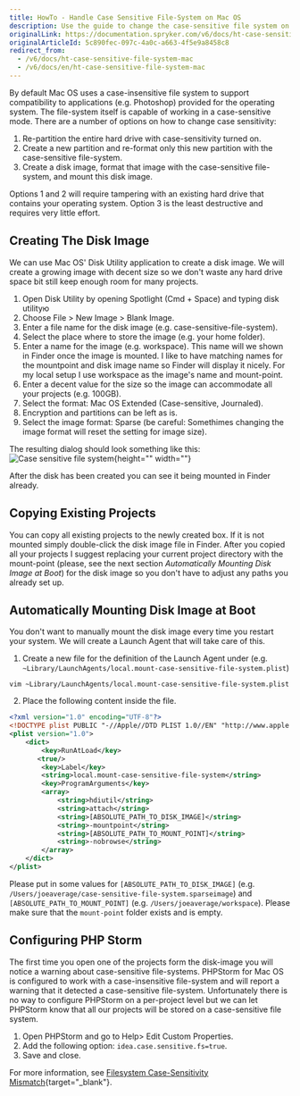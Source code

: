 ```yaml
---
title: HowTo - Handle Case Sensitive File-System on Mac OS
description: Use the guide to change the case-sensitive file system on Mac OS.
originalLink: https://documentation.spryker.com/v6/docs/ht-case-sensitive-file-system-mac
originalArticleId: 5c890fec-097c-4a0c-a663-4f5e9a8458c8
redirect_from:
  - /v6/docs/ht-case-sensitive-file-system-mac
  - /v6/docs/en/ht-case-sensitive-file-system-mac
---
```


By default Mac OS uses a case-insensitive file system to support compatibility to applications (e.g. Photoshop) provided for the operating system. The file-system itself is capable of working in a case-sensitive mode. There are a number of options on how to change case sensitivity:

1. Re-partition the entire hard drive with case-sensitivity turned on.
2. Create a new partition and re-format only this new partition with the case-sensitive file-system.
3. Create a disk image, format that image with the case-sensitive file-system, and mount this disk image.

Options 1 and 2 will require tampering with an existing hard drive that contains your operating system. Option 3 is the least destructive and requires very little effort.

## Creating The Disk Image
We can use Mac OS' Disk Utility application to create a disk image. We will create a growing image with decent size so we don't waste any hard drive space bit still keep enough room for many projects.

1. Open Disk Utility by opening Spotlight (Cmd + Space) and typing disk utilityю
2. Choose File > New Image > Blank Image.
3. Enter a file name for the disk image (e.g. case-sensitive-file-system).
4. Select the place where to store the image (e.g. your home folder).
5. Enter a name for the image (e.g. workspace). This name will we shown in Finder once the image is mounted. I like to have matching names for the mountpoint and disk image name so Finder will display it nicely. For my local setup I use workspace as the image's name and mount-point.
6. Enter a decent value for the size so the image can accommodate all your projects (e.g. 100GB).
7. Select the format: Mac OS Extended (Case-sensitive, Journaled).
8. Encryption and partitions can be left as is.
9. Select the image format: Sparse (be careful: Somethimes changing the image format will reset the setting for image size).

The resulting dialog should look something like this:
![Case sensitive file system](https://spryker.s3.eu-central-1.amazonaws.com/docs/Tutorials/HowTos/HowTo+-+Handle+Case+Sensitive+File-System/case+sensitive+system.png){height="" width=""}

After the disk has been created you can see it being mounted in Finder already.

## Copying Existing Projects
You can copy all existing projects to the newly created box. If it is not mounted simply double-click the disk image file in Finder. After you copied all your projects I suggest replacing your current project directory with the mount-point (please, see the next section _Automatically Mounting Disk Image at Boot_) for the disk image so you don't have to adjust any paths you already set up.

## Automatically Mounting Disk Image at Boot
You don't want to manually mount the disk image every time you restart your system. We will create a Launch Agent that will take care of this.

1. Create a new file for the definition of the Launch Agent under  (e.g. `~Library/LaunchAgents/local.mount-case-sensitive-file-system.plist`)

```
vim ~Library/LaunchAgents/local.mount-case-sensitive-file-system.plist
```

2. Place the following content inside the file.

```xml
<?xml version="1.0" encoding="UTF-8"?>
<!DOCTYPE plist PUBLIC "-//Apple//DTD PLIST 1.0//EN" "http://www.apple.com/DTDs/PropertyList-1.0.dtd">
<plist version="1.0">
    <dict>
        <key>RunAtLoad</key>
       <true/>
        <key>Label</key>
        <string>local.mount-case-sensitive-file-system</string>
        <key>ProgramArguments</key>
        <array>
            <string>hdiutil</string>
            <string>attach</string>
            <string>[ABSOLUTE_PATH_TO_DISK_IMAGE]</string>
            <string>-mountpoint</string>
            <string>[ABSOLUTE_PATH_TO_MOUNT_POINT]</string>
            <string>-nobrowse</string>
        </array>
    </dict>
</plist>
```
Please put in some values for `[ABSOLUTE_PATH_TO_DISK_IMAGE]` (e.g. `/Users/joeaverage/case-sensitive-file-system.sparseimage`) and `[ABSOLUTE_PATH_TO_MOUNT_POINT]` (e.g. `/Users/joeaverage/workspace`). Please make sure that the `mount-point` folder exists and is empty.

## Configuring PHP Storm
The first time you open one of the projects form the disk-image you will notice a warning about case-sensitive file-systems. PHPStorm for Mac OS is configured to work with a case-insensitive file-system and will report a warning that it detected a case-sensitive file-system. Unfortunately there is no way to configure PHPStorm on a per-project level but we can let PHPStorm know that all our projects will be stored on a case-sensitive file system.

1. Open PHPStorm and go to Help> Edit Custom Properties.
2. Add the following option: `idea.case.sensitive.fs=true`.
3. Save and close.

For more information, see [Filesystem Case-Sensitivity Mismatch](https://confluence.jetbrains.com/display/IDEADEV/Filesystem+Case-Sensitivity+Mismatch){target="_blank"}.
 

